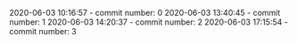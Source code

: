 2020-06-03 10:16:57 - commit number: 0
2020-06-03 13:40:45 - commit number: 1
2020-06-03 14:20:37 - commit number: 2
2020-06-03 17:15:54 - commit number: 3
